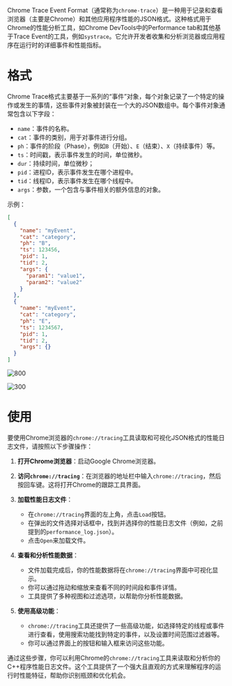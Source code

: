 Chrome Trace Event Format（通常称为`chrome-trace`）是一种用于记录和查看浏览器（主要是Chrome）和其他应用程序性能的JSON格式。这种格式用于Chrome的性能分析工具，如Chrome DevTools中的Performance tab和其他基于Trace Event的工具，例如`systrace`。它允许开发者收集和分析浏览器或应用程序在运行时的详细事件和性能指标。
# 格式

Chrome Trace格式主要基于一系列的“事件”对象，每个对象记录了一个特定的操作或发生的事情，这些事件对象被封装在一个大的JSON数组中。每个事件对象通常包含以下字段：

- `name`：事件的名称。
- `cat`：事件的类别，用于对事件进行分组。
- `ph`：事件的阶段（Phase），例如`B`（开始）、`E`（结束）、`X`（持续事件）等。
- `ts`：时间戳，表示事件发生的时间，单位微秒。
- `dur`：持续时间，单位微秒；
- `pid`：进程ID，表示事件发生在哪个进程中。
- `tid`：线程ID，表示事件发生在哪个线程中。
- `args`：参数，一个包含与事件相关的额外信息的对象。

示例：
```json
[
  {
    "name": "myEvent",
    "cat": "category",
    "ph": "B",
    "ts": 123456,
    "pid": 1,
    "tid": 2,
    "args": {
      "param1": "value1",
      "param2": "value2"
    }
  },
  {
    "name": "myEvent",
    "cat": "category",
    "ph": "E",
    "ts": 1234567,
    "pid": 1,
    "tid": 2,
    "args": {}
  }
]
```

![800](https://pic-1315225359.cos.ap-shanghai.myqcloud.com/20240407155148.png)

![300](https://pic-1315225359.cos.ap-shanghai.myqcloud.com/20240407155229.png)

# 使用

要使用Chrome浏览器的`chrome://tracing`工具读取和可视化JSON格式的性能日志文件，请按照以下步骤操作：

1. **打开Chrome浏览器**：启动Google Chrome浏览器。

2. **访问`chrome://tracing`**：在浏览器的地址栏中输入`chrome://tracing`，然后按回车键。这将打开Chrome的跟踪工具界面。

3. **加载性能日志文件**：
   - 在`chrome://tracing`界面的左上角，点击`Load`按钮。
   - 在弹出的文件选择对话框中，找到并选择你的性能日志文件（例如，之前提到的`performance_log.json`）。
   - 点击`Open`来加载文件。

4. **查看和分析性能数据**：
   - 文件加载完成后，你的性能数据将在`chrome://tracing`界面中可视化显示。
   - 你可以通过拖动和缩放来查看不同的时间段和事件详情。
   - 工具提供了多种视图和过滤选项，以帮助你分析性能数据。

5. **使用高级功能**：
   - `chrome://tracing`工具还提供了一些高级功能，如选择特定的线程或事件进行查看，使用搜索功能找到特定的事件，以及设置时间范围过滤器等。
   - 你可以通过界面上的按钮和输入框来访问这些功能。

通过这些步骤，你可以利用Chrome的`chrome://tracing`工具来读取和分析你的C++程序性能日志文件。这个工具提供了一个强大且直观的方式来理解程序的运行时性能特征，帮助你识别瓶颈和优化机会。